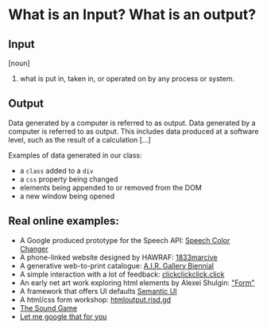 # What is an Input? What is an output?

## Input
[noun]
1. what is put in, taken in, or operated on by any process or system.

## Output
Data generated by a computer is referred to as output. Data generated by a computer is referred to as output. This includes data produced at a software level, such as the result of a calculation [...]

Examples of data generated in our class:
- a `class` added to a `div`
- a `css` property being changed
- elements being appended to or removed from the DOM
- a new window being opened


## Real online examples:
- A Google produced prototype for the Speech API: [Speech Color Changer](https://mdn.github.io/web-speech-api/speech-color-changer/)
- A phone-linked website designed by HAWRAF: [1833marcive](http://1833marcive.com/)
- A generative web-to-print catalogue: [A.I.R. Gallery Biennial](https://letstrylisteningagain.org/)
- A simple interaction with a lot of feedback: [clickclickclick.click](https://clickclickclick.click/)
- An early net art work exploring html elements by Alexei Shulgin: ["Form"](http://variants.artbase.rhizome.org/Q1249/)
- A framework that offers UI defaults [Semantic UI](https://semantic-ui.com/)
- A html/css form workshop: [htmloutput.risd.gd](http://htmloutput.risd.gd)
- [The Sound Game](http://tamarashopsin.com/soundgame/)
- [Let me google that for you](http://letmegooglethat.com/?q=is+this+an+input%3F)


